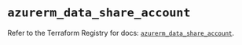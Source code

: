 # `azurerm_data_share_account`

Refer to the Terraform Registry for docs: [`azurerm_data_share_account`](https://registry.terraform.io/providers/hashicorp/azurerm/3.91.0/docs/resources/data_share_account).
